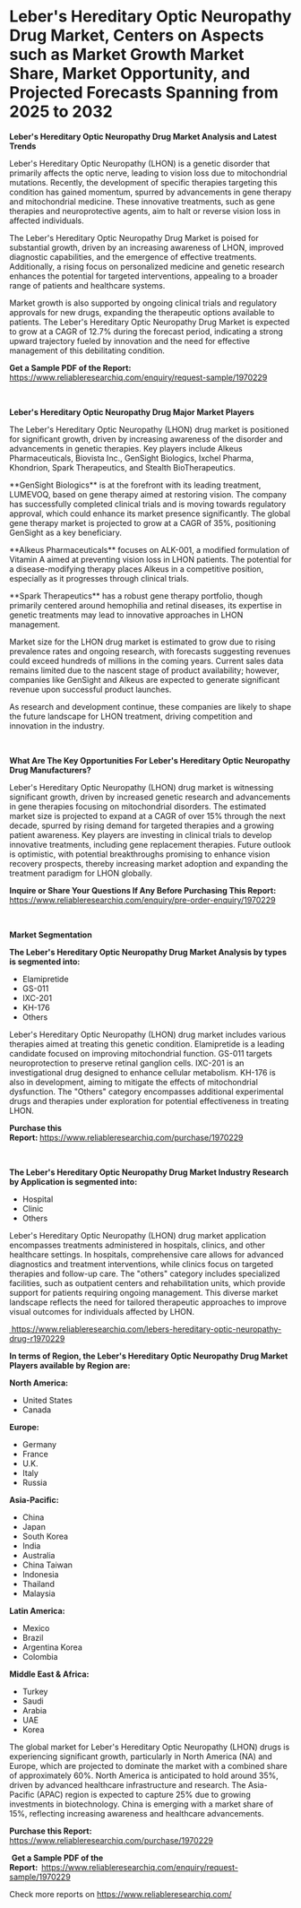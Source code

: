 <p><h1>Leber's Hereditary Optic Neuropathy Drug Market, Centers on Aspects such as Market Growth Market Share, Market Opportunity, and Projected Forecasts Spanning from 2025 to 2032</h1></p><p><strong>Leber's Hereditary Optic Neuropathy Drug Market Analysis and Latest Trends</strong></p>
<p><p>Leber's Hereditary Optic Neuropathy (LHON) is a genetic disorder that primarily affects the optic nerve, leading to vision loss due to mitochondrial mutations. Recently, the development of specific therapies targeting this condition has gained momentum, spurred by advancements in gene therapy and mitochondrial medicine. These innovative treatments, such as gene therapies and neuroprotective agents, aim to halt or reverse vision loss in affected individuals.</p><p>The Leber's Hereditary Optic Neuropathy Drug Market is poised for substantial growth, driven by an increasing awareness of LHON, improved diagnostic capabilities, and the emergence of effective treatments. Additionally, a rising focus on personalized medicine and genetic research enhances the potential for targeted interventions, appealing to a broader range of patients and healthcare systems.</p><p>Market growth is also supported by ongoing clinical trials and regulatory approvals for new drugs, expanding the therapeutic options available to patients. The Leber's Hereditary Optic Neuropathy Drug Market is expected to grow at a CAGR of 12.7% during the forecast period, indicating a strong upward trajectory fueled by innovation and the need for effective management of this debilitating condition.</p></p>
<p><strong>Get a Sample PDF of the Report:&nbsp;</strong> <a href="https://www.reliableresearchiq.com/enquiry/request-sample/1970229?utm_campaign=2265&utm_medium=2&utm_source=Github&utm_content=ia&utm_term=09032025&utm_id=lebers-hereditary-optic-neuropathy-drug">https://www.reliableresearchiq.com/enquiry/request-sample/1970229</a></p>
<p>&nbsp;</p>
<p><strong>Leber's Hereditary Optic Neuropathy Drug Major Market Players</strong></p>
<p><p>The Leber's Hereditary Optic Neuropathy (LHON) drug market is positioned for significant growth, driven by increasing awareness of the disorder and advancements in genetic therapies. Key players include Alkeus Pharmaceuticals, Biovista Inc., GenSight Biologics, Ixchel Pharma, Khondrion, Spark Therapeutics, and Stealth BioTherapeutics.</p><p>**GenSight Biologics** is at the forefront with its leading treatment, LUMEVOQ, based on gene therapy aimed at restoring vision. The company has successfully completed clinical trials and is moving towards regulatory approval, which could enhance its market presence significantly. The global gene therapy market is projected to grow at a CAGR of 35%, positioning GenSight as a key beneficiary.</p><p>**Alkeus Pharmaceuticals** focuses on ALK-001, a modified formulation of Vitamin A aimed at preventing vision loss in LHON patients. The potential for a disease-modifying therapy places Alkeus in a competitive position, especially as it progresses through clinical trials.</p><p>**Spark Therapeutics** has a robust gene therapy portfolio, though primarily centered around hemophilia and retinal diseases, its expertise in genetic treatments may lead to innovative approaches in LHON management.</p><p>Market size for the LHON drug market is estimated to grow due to rising prevalence rates and ongoing research, with forecasts suggesting revenues could exceed hundreds of millions in the coming years. Current sales data remains limited due to the nascent stage of product availability; however, companies like GenSight and Alkeus are expected to generate significant revenue upon successful product launches.</p><p>As research and development continue, these companies are likely to shape the future landscape for LHON treatment, driving competition and innovation in the industry.</p></p>
<p>&nbsp;</p>
<p><strong>What Are The Key Opportunities For Leber's Hereditary Optic Neuropathy Drug Manufacturers?</strong></p>
<p><p>Leber's Hereditary Optic Neuropathy (LHON) drug market is witnessing significant growth, driven by increased genetic research and advancements in gene therapies focusing on mitochondrial disorders. The estimated market size is projected to expand at a CAGR of over 15% through the next decade, spurred by rising demand for targeted therapies and a growing patient awareness. Key players are investing in clinical trials to develop innovative treatments, including gene replacement therapies. Future outlook is optimistic, with potential breakthroughs promising to enhance vision recovery prospects, thereby increasing market adoption and expanding the treatment paradigm for LHON globally.</p></p>
<p><strong>Inquire or Share Your Questions If Any Before Purchasing This Report:</strong> <a href="https://www.reliableresearchiq.com/enquiry/pre-order-enquiry/1970229?utm_campaign=2265&utm_medium=2&utm_source=Github&utm_content=ia&utm_term=09032025&utm_id=lebers-hereditary-optic-neuropathy-drug">https://www.reliableresearchiq.com/enquiry/pre-order-enquiry/1970229</a></p>
<p>&nbsp;</p>
<p><strong>Market Segmentation</strong></p>
<p><strong>The Leber's Hereditary Optic Neuropathy Drug Market Analysis by types is segmented into:</strong></p>
<p><ul><li>Elamipretide</li><li>GS-011</li><li>IXC-201</li><li>KH-176</li><li>Others</li></ul></p>
<p><p>Leber's Hereditary Optic Neuropathy (LHON) drug market includes various therapies aimed at treating this genetic condition. Elamipretide is a leading candidate focused on improving mitochondrial function. GS-011 targets neuroprotection to preserve retinal ganglion cells. IXC-201 is an investigational drug designed to enhance cellular metabolism. KH-176 is also in development, aiming to mitigate the effects of mitochondrial dysfunction. The "Others" category encompasses additional experimental drugs and therapies under exploration for potential effectiveness in treating LHON.</p></p>
<p><strong>Purchase this Report:&nbsp;</strong><a href="https://www.reliableresearchiq.com/purchase/1970229?utm_campaign=2265&utm_medium=2&utm_source=Github&utm_content=ia&utm_term=09032025&utm_id=lebers-hereditary-optic-neuropathy-drug">https://www.reliableresearchiq.com/purchase/1970229</a></p>
<p>&nbsp;</p>
<p><strong>The Leber's Hereditary Optic Neuropathy Drug Market Industry Research by Application is segmented into:</strong></p>
<p><ul><li>Hospital</li><li>Clinic</li><li>Others</li></ul></p>
<p><p>Leber's Hereditary Optic Neuropathy (LHON) drug market application encompasses treatments administered in hospitals, clinics, and other healthcare settings. In hospitals, comprehensive care allows for advanced diagnostics and treatment interventions, while clinics focus on targeted therapies and follow-up care. The "others" category includes specialized facilities, such as outpatient centers and rehabilitation units, which provide support for patients requiring ongoing management. This diverse market landscape reflects the need for tailored therapeutic approaches to improve visual outcomes for individuals affected by LHON.</p></p>
<p><a href="https://www.reliableresearchiq.com/lebers-hereditary-optic-neuropathy-drug-r1970229?utm_campaign=2265&utm_medium=2&utm_source=Github&utm_content=ia&utm_term=09032025&utm_id=lebers-hereditary-optic-neuropathy-drug">&nbsp;https://www.reliableresearchiq.com/lebers-hereditary-optic-neuropathy-drug-r1970229</a></p>
<p><strong>In terms of Region, the Leber's Hereditary Optic Neuropathy Drug Market Players available by Region are:</strong></p>
<p>
    <p> <strong> North America: </strong>
        <ul>
            <li>United States</li>
            <li>Canada</li>
        </ul>
        </p> 
    <p> <strong> Europe: </strong>
        <ul>
            <li>Germany</li>
            <li>France</li>
            <li>U.K.</li>
            <li>Italy</li>
            <li>Russia</li>
        </ul>
        </p> 
    <p> <strong> Asia-Pacific: </strong>
        <ul>
            <li>China</li>
            <li>Japan</li>
            <li>South Korea</li>
            <li>India</li>
            <li>Australia</li>
            <li>China Taiwan</li>
            <li>Indonesia</li>
            <li>Thailand</li>
            <li>Malaysia</li>
        </ul>
        </p> 
    <p> <strong> Latin America: </strong>
        <ul>
            <li>Mexico</li>
            <li>Brazil</li>
            <li>Argentina Korea</li>
            <li>Colombia</li>
        </ul>
        </p> 
    <p> <strong> Middle East & Africa: </strong>
        <ul>
            <li>Turkey</li>
            <li>Saudi</li>
            <li>Arabia</li>
            <li>UAE</li>
            <li>Korea</li>
        </ul>
    </p>
    </p>
<p><p>The global market for Leber's Hereditary Optic Neuropathy (LHON) drugs is experiencing significant growth, particularly in North America (NA) and Europe, which are projected to dominate the market with a combined share of approximately 60%. North America is anticipated to hold around 35%, driven by advanced healthcare infrastructure and research. The Asia-Pacific (APAC) region is expected to capture 25% due to growing investments in biotechnology. China is emerging with a market share of 15%, reflecting increasing awareness and healthcare advancements.</p></p>
<p><strong>Purchase this Report: </strong><a href="https://www.reliableresearchiq.com/purchase/1970229?utm_campaign=2265&utm_medium=2&utm_source=Github&utm_content=ia&utm_term=09032025&utm_id=lebers-hereditary-optic-neuropathy-drug">https://www.reliableresearchiq.com/purchase/1970229</a></p>
<p>&nbsp;<strong>Get a Sample PDF of the Report:&nbsp;&nbsp;</strong><a href="https://www.reliableresearchiq.com/enquiry/request-sample/1970229?utm_campaign=2265&utm_medium=2&utm_source=Github&utm_content=ia&utm_term=09032025&utm_id=lebers-hereditary-optic-neuropathy-drug">https://www.reliableresearchiq.com/enquiry/request-sample/1970229</a></p>
<p><strong></strong></p>
<p>Check more reports on <a href="https://www.reliableresearchiq.com/?utm_campaign=2265&utm_medium=2&utm_source=Github&utm_content=ia&utm_term=09032025&utm_id=lebers-hereditary-optic-neuropathy-drug">https://www.reliableresearchiq.com/</a></p>